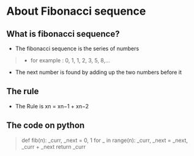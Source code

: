 # About Fibonacci sequence

## What is fibonacci sequence?

- The fibonacci sequence is the series of numbers
> - for example : 0, 1, 1, 2, 3, 5, 8,...
- The next number is found by adding up the two numbers before it

## The rule
- The Rule is xn = xn−1 + xn−2

## The code on python
> def fib(n):
>   _curr, _next = 0, 1
>    for _ in range(n):
>        _curr, _next = _next, _curr + _next
>    return _curr
